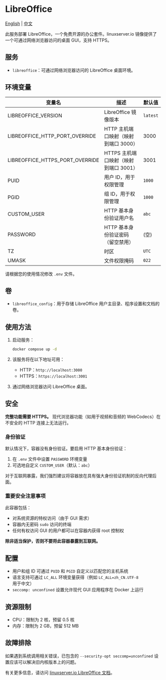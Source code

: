 # LibreOffice

[English](./README.md) | [中文](./README.zh.md)

此服务部署 LibreOffice，一个免费开源的办公套件。linuxserver.io 镜像提供了一个可通过网络浏览器访问的桌面 GUI，支持 HTTPS。

## 服务

- `libreoffice`：可通过网络浏览器访问的 LibreOffice 桌面环境。

## 环境变量

| 变量名                          | 描述                                  | 默认值   |
| ------------------------------- | ------------------------------------- | -------- |
| LIBREOFFICE_VERSION             | LibreOffice 镜像版本                  | `latest` |
| LIBREOFFICE_HTTP_PORT_OVERRIDE  | HTTP 主机端口映射（映射到端口 3000）  | 3000     |
| LIBREOFFICE_HTTPS_PORT_OVERRIDE | HTTPS 主机端口映射（映射到端口 3001） | 3001     |
| PUID                            | 用户 ID，用于权限管理                 | `1000`   |
| PGID                            | 组 ID，用于权限管理                   | `1000`   |
| CUSTOM_USER                     | HTTP 基本身份验证用户名               | `abc`    |
| PASSWORD                        | HTTP 基本身份验证密码（留空禁用）     | (空)     |
| TZ                              | 时区                                  | `UTC`    |
| UMASK                           | 文件权限掩码                          | `022`    |

请根据您的使用情况修改 `.env` 文件。

## 卷

- `libreoffice_config`：用于存储 LibreOffice 用户主目录、程序设置和文档的卷。

## 使用方法

1. 启动服务：

   ```bash
   docker compose up -d
   ```

2. 该服务将在以下地址可用：
   - HTTP：`http://localhost:3000`
   - HTTPS：`https://localhost:3001`

3. 通过网络浏览器访问 LibreOffice 桌面。

## 安全

**完整功能需要 HTTPS。** 现代浏览器功能（如用于视频和音频的 WebCodecs）在不安全的 HTTP 连接上无法运行。

### 身份验证

默认情况下，容器没有身份验证。要启用 HTTP 基本身份验证：

1. 在 `.env` 文件中设置 `PASSWORD` 环境变量
2. 可选地自定义 `CUSTOM_USER`（默认：`abc`）

对于互联网暴露，我们强烈建议将容器放在具有强大身份验证机制的反向代理后面。

### 重要安全注意事项

此容器包括：

- 对系统资源的特权访问（由于 GUI 需求）
- 容器内无密码 `sudo` 访问的终端
- 任何有权访问 GUI 的用户都可以在容器内获得 root 控制权

**除非适当保护，否则不要将此容器暴露到互联网。**

## 配置

- 用户和组 ID 可通过 `PUID` 和 `PGID` 自定义以匹配您的主机系统
- 语言支持可通过 `LC_ALL` 环境变量获得（例如 `LC_ALL=zh_CN.UTF-8` 用于中文）
- `seccomp: unconfined` 设置允许现代 GUI 应用程序在 Docker 上运行

## 资源限制

- CPU：限制为 2 核，预留 0.5 核
- 内存：限制为 2 GB，预留 512 MB

## 故障排除

如果遇到系统调用相关错误，已包含的 `--security-opt seccomp=unconfined` 设置应该可以解决旧内核版本上的问题。

有关更多信息，请访问 [linuxserver.io LibreOffice 文档](https://docs.linuxserver.io/images/docker-libreoffice/)。
